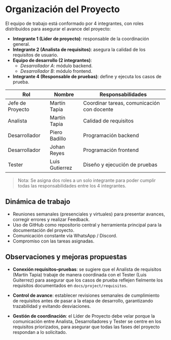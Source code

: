 # Organización del Proyecto

El equipo de trabajo está conformado por 4 integrantes, con roles distribuidos para asegurar el avance del proyecto:

- **Integrante 1 (Lider de proyecto)**: responsable de la coordinación general.
- **Integrante 2 (Analista de requisitos)**: asegura la calidad de los requisitos de usuario.
- **Equipo de desarrollo (2 integrantes)**:
  - *Desarrollador A*: módulo backend.
  - *Desarrollador B*: módulo frontend.
- **Integrante 4 (Responsable de pruebas)**: define y ejecuta los casos de prueba.


| Rol | Nombre | Responsabilidades |
|-----|--------|-------------------|
| Jefe de Proyecto | Martín Tapia | Coordinar tareas, comunicación con docente |
| Analista | Martín Tapia | Calidad de requisitos |
| Desarrollador | Piero Badillo | Programación backend |
| Desarrollador | Johan Reyes | Programación frontend |
| Tester | Luis Gutierrez | Diseño y ejecución de pruebas |

> Nota: Se asigna dos roles a un solo integrante para poder cumplir todas las responsabilidades entre los 4 integrantes.

## Dinámica de trabajo

- Reuniones semanales (presenciales y virtuales) para presentar avances, corregir errores y realizar Feedback. 
- Uso de GitHub como repositorio central y herramienta principal para la documentación del proyecto.
- Comunicación constante vía WhatsApp / Discord.
- Compromiso con las tareas asignadas.

## Observaciones y mejoras propuestas

- **Conexión requisitos–pruebas**: se sugiere que el Analista de requisitos (Martín Tapia) trabaje de manera coordinada con el Tester (Luis Guiterrez) para asegurar que los casos de prueba reflejen fielmente los requisitos documentados en `docs/project/requisitos`.

- **Control de avance**: establecer revisiones semanales de cumplimiento de requisitos antes de pasar a la etapa de desarrollo, garantizando trazabilidad y evitando desviaciones.

- **Gestión de coordinación**: el Líder de Proyecto debe velar porque la comunicación entre Analista, Desarrolladores y Tester se centre en los requisitos priorizados, para asegurar que todas las fases del proyecto respondan a lo solicitado.
